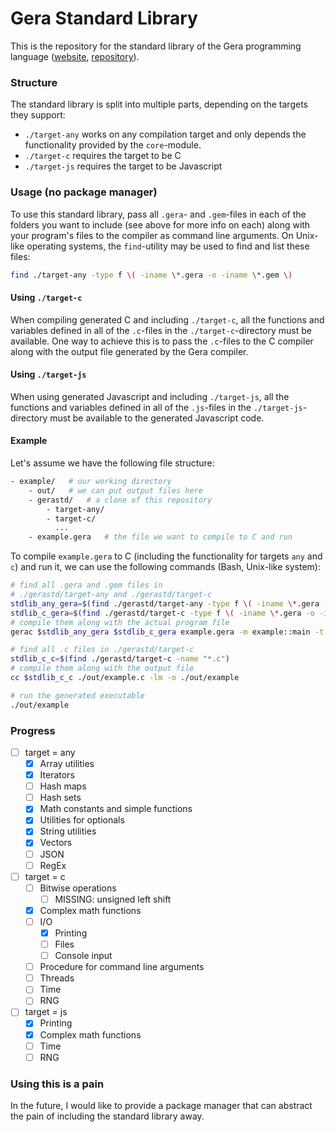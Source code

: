 # Gera Standard Library

This is the repository for the standard library of the Gera programming language ([website](https://geralang.netlify.app), [repository](https://github.com/typesafeschwalbe/gerac)).

### Structure

The standard library is split into multiple parts, depending on the targets they support:
- `./target-any` works on any compilation target and only depends the functionality provided by the `core`-module.
- `./target-c` requires the target to be C
- `./target-js` requires the target to be Javascript

### Usage (no package manager)

To use this standard library, pass all `.gera`- and `.gem`-files in each of the folders you want to include (see above for more info on each) along with your program's files to the compiler as command line arguments.
On Unix-like operating systems, the `find`-utility may be used to find and list these files:
```bash
find ./target-any -type f \( -iname \*.gera -o -iname \*.gem \)
```

#### Using `./target-c`

When compiling generated C and including `./target-c`, all the functions and variables defined in all of the `.c`-files in the `./target-c`-directory must be available. One way to achieve this is to pass the `.c`-files to the C compiler along with the output file generated by the Gera compiler.

#### Using `./target-js`

When using generated Javascript and including `./target-js`, all the functions and variables defined in all of the `.js`-files in the `./target-js`-directory must be available to the generated Javascript code.

#### Example

Let's assume we have the following file structure:
```bash
- example/   # our working directory
    - out/   # we can put output files here
    - gerastd/   # a clone of this repository
        - target-any/
        - target-c/
          ...
    - example.gera   # the file we want to compile to C and run
```
To compile `example.gera` to C (including the functionality for targets `any` and `c`) and run it, we can use the following commands (Bash, Unix-like system):
```bash
# find all .gera and .gem files in
# ./gerastd/target-any and ./gerastd/target-c
stdlib_any_gera=$(find ./gerastd/target-any -type f \( -iname \*.gera -o -iname \*.gem \))
stdlib_c_gera=$(find ./gerastd/target-c -type f \( -iname \*.gera -o -iname \*.gem \))
# compile them along with the actual program file
gerac $stdlib_any_gera $stdlib_c_gera example.gera -m example::main -t c -o ./out/example.c

# find all .c files in ./gerastd/target-c
stdlib_c_c=$(find ./gerastd/target-c -name "*.c")
# compile them along with the output file
cc $stdlib_c_c ./out/example.c -lm -o ./out/example

# run the generated executable
./out/example
```

### Progress

- [ ] target = any
    - [x] Array utilities
    - [x] Iterators
    - [ ] Hash maps
    - [ ] Hash sets
    - [x] Math constants and simple functions
    - [x] Utilities for optionals
    - [x] String utilities
    - [x] Vectors
    - [ ] JSON
    - [ ] RegEx
- [ ] target = c
    - [ ] Bitwise operations
        - [ ] MISSING: unsigned left shift
    - [x] Complex math functions
    - [ ] I/O
        - [x] Printing
        - [ ] Files
        - [ ] Console input
    - [ ] Procedure for command line arguments
    - [ ] Threads
    - [ ] Time
    - [ ] RNG
- [ ] target = js
    - [x] Printing
    - [x] Complex math functions
    - [ ] Time
    - [ ] RNG 

### Using this is a pain

In the future, I would like to provide a package manager that can abstract the pain of including the standard library away.